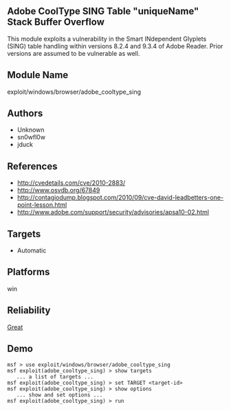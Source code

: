 ## Adobe CoolType SING Table "uniqueName" Stack Buffer Overflow

This module exploits a vulnerability in the Smart 
INdependent Glyplets (SING) table handling within versions 
8.2.4 and 9.3.4 of Adobe Reader. Prior versions are assumed 
to be vulnerable as well.


## Module Name
exploit/windows/browser/adobe_cooltype_sing

## Authors
* Unknown
* sn0wfl0w
* jduck


## References
* http://cvedetails.com/cve/2010-2883/
* http://www.osvdb.org/67849
* http://contagiodump.blogspot.com/2010/09/cve-david-leadbetters-one-point-lesson.html
* http://www.adobe.com/support/security/advisories/apsa10-02.html



## Targets
* Automatic


## Platforms
win

## Reliability
[Great](https://github.com/rapid7/metasploit-framework/wiki/Exploit-Ranking)

## Demo

```
msf > use exploit/windows/browser/adobe_cooltype_sing
msf exploit(adobe_cooltype_sing) > show targets
   ... a list of targets ...
msf exploit(adobe_cooltype_sing) > set TARGET <target-id>
msf exploit(adobe_cooltype_sing) > show options
   ... show and set options ...
msf exploit(adobe_cooltype_sing) > run
```
    
    